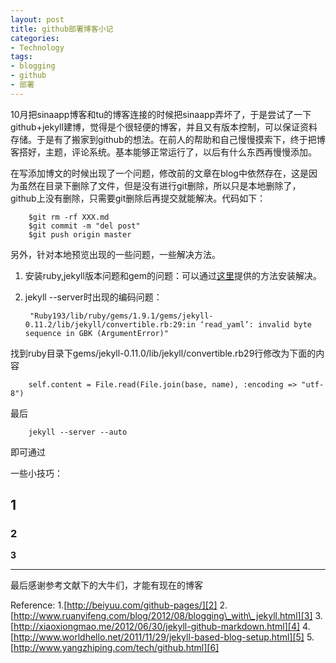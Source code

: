 ```yaml
---
layout: post
title: github部署博客小记
categories:
- Technology
tags:
- blogging
- github
- 部署
---
```


10月把sinaapp博客和tu的博客连接的时候把sinaapp弄坏了，于是尝试了一下github+jekyll建博，觉得是个很轻便的博客，并且又有版本控制，可以保证资料存储。于是有了搬家到github的想法。在前人的帮助和自己慢慢摸索下，终于把博客搭好，主题，评论系统。基本能够正常运行了，以后有什么东西再慢慢添加。

在写添加博文的时候出现了一个问题，修改前的文章在blog中依然存在，这是因为虽然在目录下删除了文件，但是没有进行git删除，所以只是本地删除了，github上没有删除，只需要git删除后再提交就能解决。代码如下：

	    $git rm -rf XXX.md
	    $git commit -m "del post"
	    $git push origin master

另外，针对本地预览出现的一些问题，一些解决方法。

1. 安装ruby,jekyll版本问题和gem的问题：可以通过[这里][1]提供的方法安装解决。
2. jekyll --server时出现的编码问题：

		"Ruby193/lib/ruby/gems/1.9.1/gems/jekyll-0.11.2/lib/jekyll/convertible.rb:29:in ‘read_yaml’: invalid byte sequence in GBK (ArgumentError)"
  找到ruby目录下gems/jekyll-0.11.0/lib/jekyll/convertible.rb29行修改为下面的内容

	    self.content = File.read(File.join(base, name), :encoding => "utf-8")
最后

	    jekyll --server --auto
即可通过

一些小技巧：
## 1
### 2
**3**

---

最后感谢参考文献下的大牛们，才能有现在的博客

Reference:
1.[http://beiyuu.com/github-pages/][2]
2.[http://www.ruanyifeng.com/blog/2012/08/blogging\_with\_jekyll.html][3]
3.[http://xiaoxiongmao.me/2012/06/30/jekyll-github-markdown.html][4]
4.[http://www.worldhello.net/2011/11/29/jekyll-based-blog-setup.html][5]
5.[http://www.yangzhiping.com/tech/github.html][6]



[1]:	http://hbin.iteye.com/blog/1146748
[2]:	http://beiyuu.com/github-pages/
[3]:	http://www.ruanyifeng.com/blog/2012/08/blogging_with_jekyll.html
[4]:	http://xiaoxiongmao.me/2012/06/30/jekyll-github-markdown.html
[5]:	http://www.worldhello.net/2011/11/29/jekyll-based-blog-setup.html
[6]:	http://www.yangzhiping.com/tech/github.html